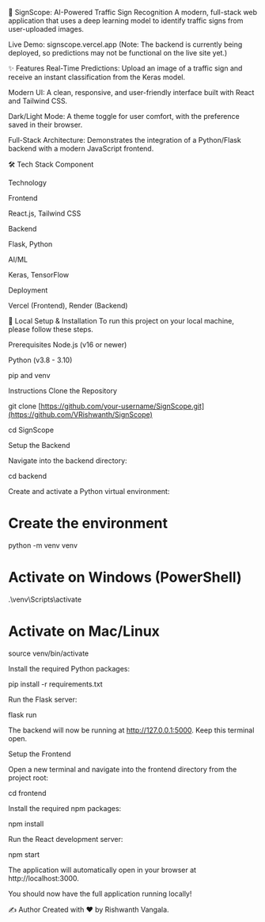 🚦 SignScope: AI-Powered Traffic Sign Recognition
A modern, full-stack web application that uses a deep learning model to identify traffic signs from user-uploaded images.

Live Demo: signscope.vercel.app (Note: The backend is currently being deployed, so predictions may not be functional on the live site yet.)

✨ Features
Real-Time Predictions: Upload an image of a traffic sign and receive an instant classification from the Keras model.

Modern UI: A clean, responsive, and user-friendly interface built with React and Tailwind CSS.

Dark/Light Mode: A theme toggle for user comfort, with the preference saved in their browser.

Full-Stack Architecture: Demonstrates the integration of a Python/Flask backend with a modern JavaScript frontend.

🛠️ Tech Stack
Component

Technology

Frontend

React.js, Tailwind CSS

Backend

Flask, Python

AI/ML

Keras, TensorFlow

Deployment

Vercel (Frontend), Render (Backend)

🚀 Local Setup & Installation
To run this project on your local machine, please follow these steps.

Prerequisites
Node.js (v16 or newer)

Python (v3.8 - 3.10)

pip and venv

Instructions
Clone the Repository

git clone [https://github.com/your-username/SignScope.git](https://github.com/VRishwanth/SignScope)

cd SignScope

Setup the Backend

Navigate into the backend directory:

cd backend

Create and activate a Python virtual environment:

# Create the environment
python -m venv venv

# Activate on Windows (PowerShell)
.\venv\Scripts\activate

# Activate on Mac/Linux
source venv/bin/activate

Install the required Python packages:

pip install -r requirements.txt

Run the Flask server:

flask run

The backend will now be running at http://127.0.0.1:5000. Keep this terminal open.

Setup the Frontend

Open a new terminal and navigate into the frontend directory from the project root:

cd frontend

Install the required npm packages:

npm install

Run the React development server:

npm start

The application will automatically open in your browser at http://localhost:3000.

You should now have the full application running locally!

✍️ Author
Created with ❤️ by Rishwanth Vangala.

